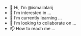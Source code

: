 - 👋 Hi, I’m @ismailalarij
- 👀 I’m interested in ...
- 🌱 I’m currently learning ...
- 💞️ I’m looking to collaborate on ...
- 📫 How to reach me ...

<!---
ismailalarij/ismailalarij is a ✨ special ✨ repository because its `README.md` (this file) appears on your GitHub profile.
You can click the Preview link to take a look at your changes.
--->
